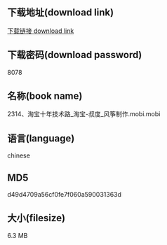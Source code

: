 ## 下载地址(download link)
[下载链接 download link](https://voluble-croquembouche-d321dc.netlify.app/?s=2314%E3%80%81%E6%B7%98%E5%AE%9D%E5%8D%81%E5%B9%B4%E6%8A%80%E6%9C%AF%E8%B7%AF_%E6%B7%98%E5%AE%9D-%E5%8F%94%E5%BA%A6_%E9%A3%8E%E7%AD%9D%E5%88%B6%E4%BD%9C.mobi)

## 下载密码(download password)
8078

## 名称(book name)
2314、淘宝十年技术路_淘宝-叔度_风筝制作.mobi.mobi

## 语言(language)
chinese

## MD5
d49d4709a56cf0fe7f060a590031363d

## 大小(filesize)
6.3 MB
